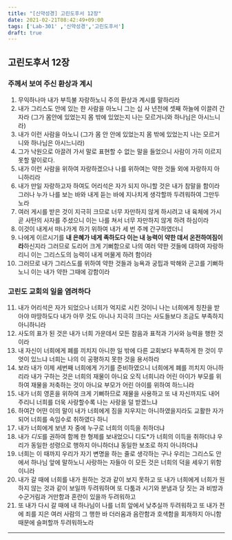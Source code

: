 ```yaml
---
title: "[신약성경] 고린도후서 12장"
date: 2021-02-21T08:42:49+09:00
tags: ['Lab-301' ,'신약성경','고린도후서']
draft: true
---
```

## 고린도후서 12장
### 주께서 보여 주신 환상과 계시
1. 무익하나마 내가 부득불 자랑하노니 주의 환상과 계시를 말하리라
2. 내가 그리스도 안에 있는 한 사람을 아노니 그는 십 사 년전에 셋째 하늘에 이끌려 간 자라 (그가 몸안에 있었는지 몸 밖에 있었는지 나는 모르거니와 하나님은 아시느니라)
3. 내가 이런 사람을 아노니 (그가 몸 안 안에 있었는지 몸 밖에 있었는지 나는 모르거니와 하나님은 아시느니라)
4. 그가 낙원으로 아끌려 가서 말로 표현할 수 없는 말을 들었으니 사람이 가히 이르지 못할 말이로다.
5. 내가 이런 사람을 위하여 자랑하겠으나 나를 위하여는 약한 것들 외에 자랑하지 아니하리라
6. 내가 만일 자랑하고자 하여도 어리석은 자가 되지 아니할 것은 내가 참말을 함이라 그러나 누가 나를 보는 바와 내게 듣는 바에 지나치게 생각할까 두려워하여 그만두노라
7. 여러 게시를 받은 것이 지극히 크므로 너무 자만하지 않게 하시려고 내 육체에 가시 곧 사탄의 사자를 주셨으니 이는 나를 쳐서 너무 자만하지 않게 하려 하심이라
8. 이것이 내게서 떠나가게 하기 위하여 내가 세 번 주께 간구하였더니
9. 나에게 이르시기를 **내 은혜가 네게 족하도다 이는 내 능력이 약한 데서 온전하여짐이라**하신지라 그러므로 도리어 크게 기뻐함으로 나의 여러 약한 것들에 대하여 자랑하리니 이는 그리스도의 능력이 내게 머물게 하려 함이라
10. 그러므로 내가 그리스도를 위하여 약한 것들과 능욕과 궁핍과 박해와 곤고를 기뻐하노니 이는 내가 약한 그때에 강함이라
### 고린도 교회의 일을 염려하다
11. 내가 어리석은 자가 되었으나 너희가 억지로 시킨 것이니 나는 너희에게 칭찬을 받아야 마땅하도다 내가 아무 것도 아니나 지극히 크다는 사도들보다 조금도 부족하지 아니하니라
12. 사도의 표가 된 것은 내가 너희 가운데서 모든 참음과 표적과 기사와 능력을 행한 것이라
13. 내 자신이 너희에게 폐를 끼치지 아니한 일 밖에 다른 교회보다 부족하게 한 것이 무엇이 있느냐 너희는 나의 이 공평하지 못한 것을 용서하라
14. 보라 내가 이제 세번째 너희에게 가기를 준비하였으니 너희에게 폐를 끼치지 아니하리라 내가 구하는 것은 너희의 재물이 아니요 오직 너희니라 어린 아이가 부모를 위하여 재물을 저축하는 것이 아니요 부모가 어린 아이를 위하여 하느니라
15. 내가 너희 영혼을 위하여 크게 기뻐하므로 재물을 사용하고 또 내 자신까지도 내어 주리니 너희를 더욱 사랑할수록 나는 사랑을 덜 받겠느냐
16. 하여간 어떤 이의 말이 내가 너희에게 짐을 지우지는 아니하였을지라도 교활한 자가 되어 너희를 속임수로 취하였다 하니
17. 내가 너희에게 보낸 자 중에 누구로 너희의 이득을 취하더냐
18. 내가 *디도*를 권하여 함께 한 형제를 보내었으니 디도*가 너희의 이득을 취하더냐 우리가 동일한 성령으로 행하지 아니하더냐 동일한 보조로 하지 아니하더냐
19. 너희는 이 때까지 우리가 자기 변명을 하는 줄로 생각하는 구나 우리는 그리스도 안에서 하나님 앞에 말하노니 사랑하는 자들아 이 모든 것은 너희의 덕을 세우기 위함이니라
20. 내가 갈 때에 너희를 내가 원하는 것과 같이 보지 못하고 또 내가 너희에게 너희가 원하지 않는 것과 같이 보일까 두려워하며 또 다툼과 시기와 분냄과 당 짓는 과 비방과 수군거림과 거만함과 혼란이 있을까 두려워하고
21. 또 내가 다시 갈 때에 내 하나님이 나를 너희 앞에서 낮추실까 두려워하고 또 내가 전에 죄를 지은 여러 사람의 그 행한 바 더러움과 음란함과 호색함을 회개하지 아니함 때문에 슬퍼할까 두려워하노라
***


